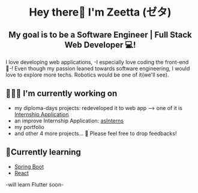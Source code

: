 
<h1 align="center">Hey there👋 I'm Zeetta (ゼタ) </h1>


<h2 align="center">
My goal is to be a Software Engineer | Full Stack Web Developer 💻!
</h2>


I love developing web applications, -I especially love coding the front-end🎨-! Even though my passion leaned towards software engineering, I would love to explore more techs. Robotics would be one of it(we'll see). 


## 👩🏻‍💻 I'm currently working on
- my diploma-days projects: redeveloped it to web app --> one of it is [Internship Application](https://github.com/ziearina/Internship-Application)
- an improve Internship Application: [asInterns](https://github.com/ziearina/asInterns)
- my portfolio
- and other 4 more projects...
💬 Please feel free to drop feedbacks!

## 🌱Currently learning
- [Spring Boot](https://spring.io/projects/spring-boot)
- [React](https://reactjs.org/)

-will learn Flutter soon-

<!---
## 📫 Connect with me!
<p align="left">
  <a href="https://discordapp.com/users/160232471198302208/" target="blank"><img align="center" src="https://raw.githubusercontent.com/rahuldkjain/github-profile-readme-generator/master/src/images/icons/Social/discord.svg" alt="zie#1032" height="30" width="40" /></a>
  <a href="https://www.linkedin.com/in/zeetta-a/" target="blank"><img align="center" src="https://raw.githubusercontent.com/yushi1007/yushi1007/main/images/linkedin.svg" alt="zie#1032" height="30" width="40" /></a>
  
</p>
--->


<!--
**This** is a ✨ _special_ ✨ repository because its `README.md` (this file) appears on your GitHub profile.

Here are some ideas to get you started:

- 🔭 I’m currently working on ...
- 🌱 I’m currently learning ...
- 👯 I’m looking to collaborate on ...
- 🤔 I’m looking for help with ...
- 💬 Ask me about ...
- 📫 How to reach me: ...
- 😄 Pronouns: ...
- ⚡ Fun fact: ...
-->
